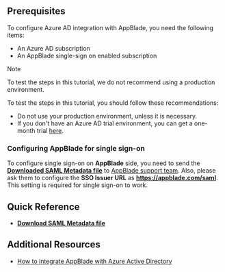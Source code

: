 ## Prerequisites

To configure Azure AD integration with AppBlade, you need the following items:

- An Azure AD subscription
- An AppBlade single-sign on enabled subscription

> [!Note]
> To test the steps in this tutorial, we do not recommend using a production environment.

To test the steps in this tutorial, you should follow these recommendations:

- Do not use your production environment, unless it is necessary.
- If you don't have an Azure AD trial environment, you can get a one-month trial [here](https://azure.microsoft.com/pricing/free-trial/).

### Configuring AppBlade for single sign-on

 To configure single sign-on on **AppBlade** side, you need to send the **[Downloaded SAML Metadata file](%metadata:metadataDownloadUrl%)** to [AppBlade support team](mailto:support@appblade.com). Also, please ask them to configure the **SSO Issuer URL** as **https://appblade.com/saml**. This setting is required for single sign-on to work.

## Quick Reference

* **[Download SAML Metadata file](%metadata:metadataDownloadUrl%)**

## Additional Resources

* [How to integrate AppBlade with Azure Active Directory](active-directory-saas-appblade-tutorial.md)
